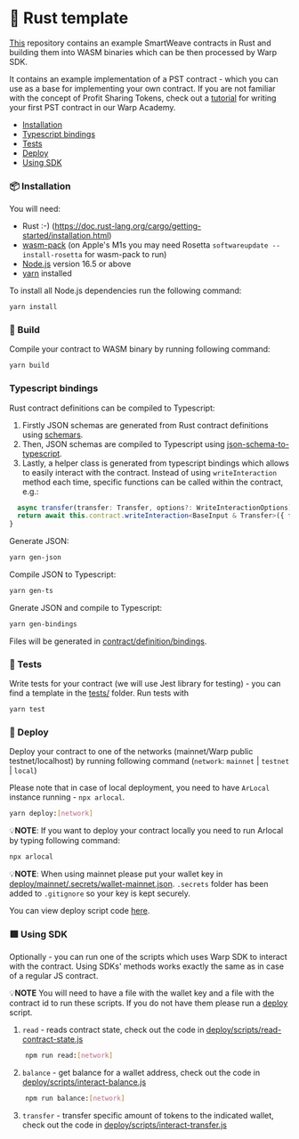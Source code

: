 # 🦀 Rust template

[This](<https://github.com/warp-contracts/warp-wasm-templates/tree/main/rust/pst>)
repository contains an example SmartWeave contracts in Rust and building them into WASM binaries which can be then processed by Warp SDK.

It contains an example implementation of a PST contract - which you can use as a base for implementing your own contract.
If you are not familiar with the concept of Profit Sharing Tokens, check out a [tutorial](https://academy.warp.cc/tutorials/pst/introduction/intro) for writing your first PST contract in our Warp Academy.

- [Installation](#-installation)
- [Typescript bindings](#typescript-bindings)
- [Tests](#-tests)
- [Deploy](#-deploy)
- [Using SDK](#-using-sdk)


### 📦 Installation

You will need:

- Rust :-) (https://doc.rust-lang.org/cargo/getting-started/installation.html)
- [wasm-pack](https://rustwasm.github.io/wasm-pack/installer/) (on Apple's M1s you may need Rosetta `softwareupdate --install-rosetta` for wasm-pack to run)
- [Node.js](https://nodejs.org/en/download/) version 16.5 or above
- [yarn](https://yarnpkg.com/getting-started/install) installed

To install all Node.js dependencies run the following command:

```bash
yarn install
```

### 👷 Build

Compile your contract to WASM binary by running following command:

```bash
yarn build
```

### Typescript bindings

Rust contract definitions can be compiled to Typescript:

1. Firstly JSON schemas are generated from Rust contract definitions using [schemars](https://github.com/GREsau/schemars).
2. Then, JSON schemas are compiled to Typescript using [json-schema-to-typescript](https://github.com/bcherny/json-schema-to-typescript).
3. Lastly, a helper class is generated from typescript bindings which allows to easily interact with the contract. Instead of using `writeInteraction` method each time, specific functions can be called within the contract, e.g.:

```ts
  async transfer(transfer: Transfer, options?: WriteInteractionOptions): Promise<WriteInteractionResponse | null> {
  return await this.contract.writeInteraction<BaseInput & Transfer>({ function: 'transfer', ...transfer }, options);
}
```

Generate JSON:

```bash
yarn gen-json
```

Compile JSON to Typescript:

```bash
yarn gen-ts
```

Gnerate JSON and compile to Typescript:

```bash
yarn gen-bindings
```

Files will be generated in [contract/definition/bindings](contract/definition/bindings).

### 🧪 Tests

Write tests for your contract (we will use Jest library for testing) - you can find a template in the [tests/](https://github.com/warp-contracts/warp-wasm-templates/tree/main/rust/pst/tests) folder.
Run tests with

```bash
yarn test
```

### 📜 Deploy

Deploy your contract to one of the networks (mainnet/Warp public testnet/localhost) by running following command (`network`: `mainnet` | `testnet` | `local`)

Please note that in case of local deployment, you need to have `ArLocal` instance running - `npx arlocal`.

```bash
yarn deploy:[network]
```

💡**NOTE**: If you want to deploy your contract locally you need to run Arlocal by typing following command:

```bash
npx arlocal
```

💡**NOTE**: When using mainnet please put your wallet key in [deploy/mainnet/.secrets/wallet-mainnet.json](deploy/mainnet/.secrets/wallet-mainnet.json). `.secrets` folder has been added to `.gitignore` so your key is kept securely.

You can view deploy script code [here](deploy/scripts/deploy.js).

### 🟥 Using SDK

Optionally - you can run one of the scripts which uses Warp SDK to interact with the contract. Using SDKs' methods works exactly the same as in case of a regular JS contract.

💡**NOTE** You will need to have a file with the wallet key and a file with the contract id to run these scripts. If you do not have them please run a [deploy](#-deploy) script.

1. `read` - reads contract state, check out the code in [deploy/scripts/read-contract-state.js](https://github.com/warp-contracts/warp-wasm-templates/tree/main/rust/pst/deploy/scripts/read-contract-state.js)

```bash
    npm run read:[network]
```

2. `balance` - get balance for a wallet address, check out the code in [deploy/scripts/interact-balance.js](https://github.com/warp-contracts/warp-wasm-templates/tree/main/rust/pst/deploy/scripts/interact-balance.js)

```bash
    npm run balance:[network]
```

3. `transfer` - transfer specific amount of tokens to the indicated wallet, check out the code in [deploy/scripts/interact-transfer.js](https://github.com/warp-contracts/warp-wasm-templates/tree/main/rust/pst/deploy/scripts/interact-transfer.js)
